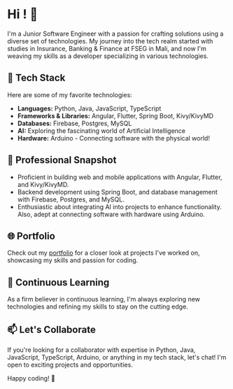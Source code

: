 # Hi ! 👋

I'm a Junior Software Engineer with a passion for crafting solutions using a diverse set of technologies. My journey into the tech realm started with studies in Insurance, Banking & Finance at FSEG in Mali, and now I'm weaving my skills as a developer specializing in various technologies.

## 🚀 Tech Stack

Here are some of my favorite technologies:

- **Languages:** Python, Java, JavaScript, TypeScript
- **Frameworks & Libraries:** Angular, Flutter, Spring Boot, Kivy/KivyMD
- **Databases:** Firebase, Postgres, MySQL
- **AI:** Exploring the fascinating world of Artificial Intelligence
- **Hardware:** Arduino - Connecting software with the physical world!

## 💼 Professional Snapshot

- Proficient in building web and mobile applications with Angular, Flutter, and Kivy/KivyMD.
- Backend development using Spring Boot, and database management with Firebase, Postgres, and MySQL.
- Enthusiastic about integrating AI into projects to enhance functionality. Also, adept at connecting software with hardware using Arduino.

## 🌐 Portfolio

Check out my [portfolio](https://ikelly.web.app) for a closer look at projects I've worked on, showcasing my skills and passion for coding.

## 🌱 Continuous Learning

As a firm believer in continuous learning, I'm always exploring new technologies and refining my skills to stay on the cutting edge.

## 📫 Let's Collaborate

If you're looking for a collaborator with expertise in Python, Java, JavaScript, TypeScript, Arduino, or anything in my tech stack, let's chat! I'm open to exciting projects and opportunities.

Happy coding! 🚀
